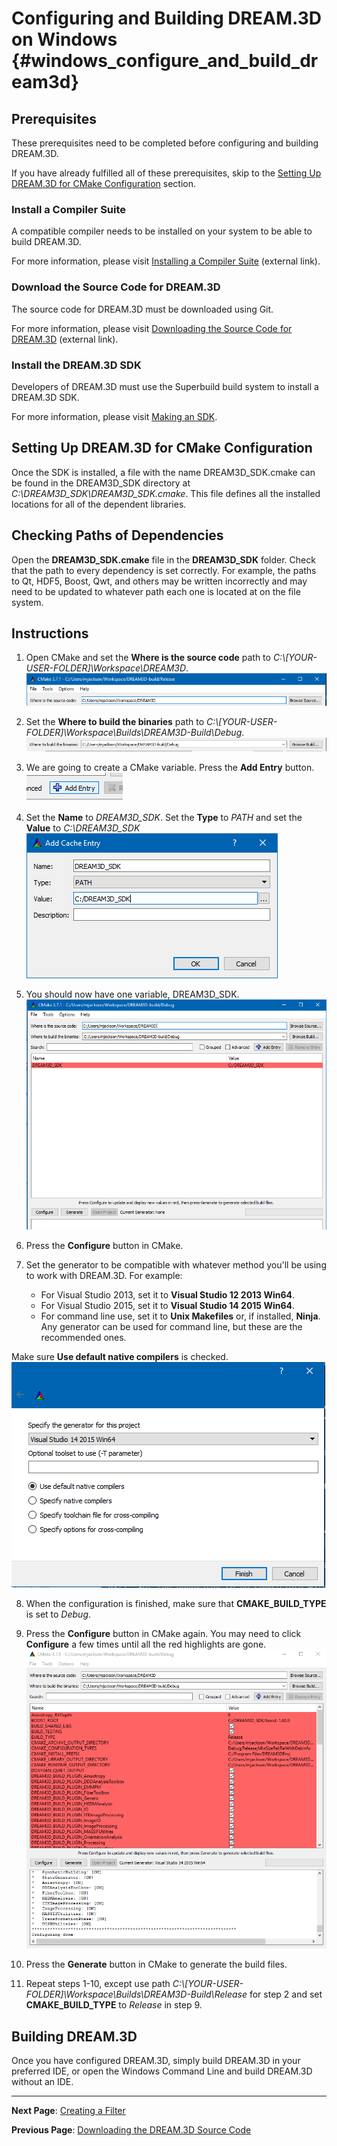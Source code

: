 Configuring and Building DREAM.3D on Windows {#windows_configure_and_build_dream3d}
========

<a name="prerequisites">

## Prerequisites ##

</a>

These prerequisites need to be completed before configuring and building DREAM.3D.

If you have already fulfilled all of these prerequisites, skip to the [Setting Up DREAM.3D for CMake Configuration](#cmake_config) section.

<a name="compiler_suite">

### Install a Compiler Suite ###

</a>

A compatible compiler needs to be installed on your system to be able to build DREAM.3D.

For more information, please visit [Installing a Compiler Suite](http://dream3d.bluequartz.net/binaries/Help/DREAM3D/compiler_suite.html) (external link).

<a name="downloading_dream3d">

### Download the Source Code for DREAM.3D ###

</a>

The source code for DREAM.3D must be downloaded using Git.

For more information, please visit [Downloading the Source Code for DREAM.3D](http://dream3d.bluequartz.net/binaries/Help/DREAM3D/source_download.html) (external link).

<a name="installing_sdk">

### Install the DREAM.3D SDK ###

</a>

Developers of DREAM.3D must use the Superbuild build system to install a DREAM.3D SDK.

For more information, please visit <a href="https://github.com/bluequartzsoftware/DREAM3DSuperbuild/blob/develop/docs/Making_an_SDK_Windows.md">Making an SDK</a>.

<a name="cmake_config">

## Setting Up DREAM.3D for CMake Configuration ##

</a>

Once the SDK is installed, a file with the name DREAM3D_SDK.cmake can be found in the DREAM3D_SDK directory at *C:\\DREAM3D_SDK\DREAM3D_SDK.cmake*. This file defines all the installed locations for all of the dependent libraries.

## Checking Paths of Dependencies ##
Open the **DREAM3D_SDK.cmake** file in the **DREAM3D_SDK** folder.  Check that the path to every dependency is set correctly.  For example, the paths to Qt, HDF5, Boost, Qwt, and others may be written incorrectly and may need to be updated to whatever path each one is located at on the file system.

## Instructions ##

1. Open CMake and set the **Where is the source code** path to *C:\\[YOUR-USER-FOLDER]\\Workspace\\DREAM3D*.
![](Images/Win_source_code_path.png)

2. Set the **Where to build the binaries** path to *C:\\[YOUR-USER-FOLDER]\\Workspace\\Builds\\DREAM3D-Build\\Debug*.
![](Images/Win_build_binaries_debug.png)

3. We are going to create a CMake variable.  Press the **Add Entry** button.
![](Images/Win_add_entry.png)

4. Set the **Name** to *DREAM3D_SDK*.  Set the **Type** to *PATH* and set the **Value** to *C:\\DREAM3D_SDK*
![](Images/Win_create_cmake_variable.png)

5. You should now have one variable, DREAM3D_SDK.
![](Images/Win_cmake_before_config.png)

6. Press the **Configure** button in CMake.

7. Set the generator to be compatible with whatever method you'll be using to work with DREAM.3D.  For example:
	- For Visual Studio 2013, set it to **Visual Studio 12 2013 Win64**.
    - For Visual Studio 2015, set it to **Visual Studio 14 2015 Win64**.
    - For command line use, set it to **Unix Makefiles** or, if installed, **Ninja**.  Any generator can be used for command line, but these are the recommended ones.

Make sure **Use default native compilers** is checked.
![](Images/Win_generator.png)

8. When the configuration is finished, make sure that **CMAKE_BUILD_TYPE** is set to *Debug*.

9. Press the **Configure** button in CMake again.  You may need to click **Configure** a few times until all the red highlights are gone.
![](Images/Win_cmake_after_config.png)

10. Press the **Generate** button in CMake to generate the build files.

11. Repeat steps 1-10, except use path *C:\\[YOUR-USER-FOLDER]\\Workspace\\Builds\\DREAM3D-Build\\Release* for step 2 and set **CMAKE_BUILD_TYPE** to *Release* in step 9.

## Building DREAM.3D ##
Once you have configured DREAM.3D, simply build DREAM.3D in your preferred IDE, or open the Windows Command Line and build DREAM.3D without an IDE.

---
**Next Page**: [Creating a Filter](http://dream3d.bluequartz.net/binaries/Help/DREAM3D/creating_a_filter.html)

**Previous Page**: [Downloading the DREAM.3D Source Code](http://dream3d.bluequartz.net/binaries/Help/DREAM3D/source_download.html)
